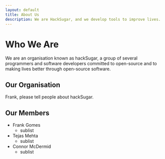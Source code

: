 ```yaml
---
layout: default
title: About Us
description: We are HackSugar, and we develop tools to improve lives.
---
```

# Who We Are
We are an organisation known as hackSugar, a group of several programmers and software developers 
committed to open-source and to making lives better through open-source software.

## Our Organisation
Frank, please tell people about hackSugar.

## Our Members
- Frank Gomes
  - sublist
- Tejas Mehta  
  - sublist
- Connor McDermid  
  - sublist
